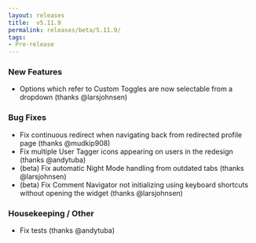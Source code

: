 ```yaml
---
layout: releases
title:  v5.11.9
permalink: releases/beta/5.11.9/
tags:
- Pre-release
---
```


### New Features

- Options which refer to Custom Toggles are now selectable from a dropdown (thanks @larsjohnsen)

### Bug Fixes

- Fix continuous redirect when navigating back from redirected profile page (thanks @mudkip908)
- Fix multiple User Tagger icons appearing on users in the redesign (thanks @andytuba)
- (beta) Fix automatic Night Mode handling from outdated tabs (thanks @larsjohnsen)
- (beta) Fix Comment Navigator not initializing using keyboard shortcuts without opening the widget (thanks @larsjohnsen)

### Housekeeping / Other

- Fix tests (thanks @andytuba)
